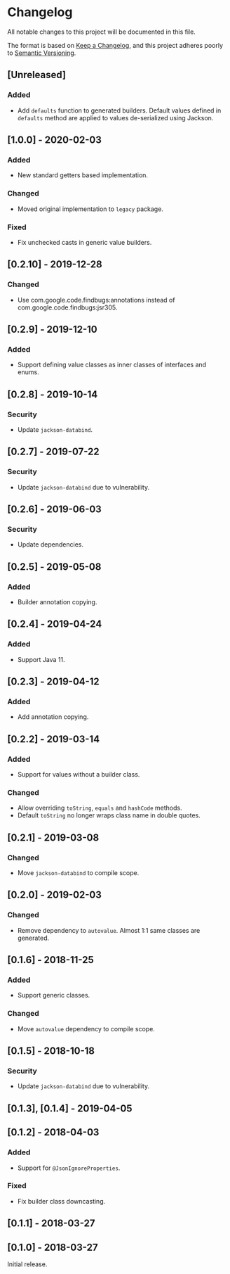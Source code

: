 # Changelog
All notable changes to this project will be documented in this file.

The format is based on [Keep a Changelog](https://keepachangelog.com/en/1.0.0/),
and this project adheres poorly to [Semantic Versioning](https://semver.org/spec/v2.0.0.html).

## [Unreleased]
### Added
- Add `defaults` function to generated builders. Default values defined in `defaults` method
are applied to values de-serialized using Jackson.

## [1.0.0] - 2020-02-03
### Added
- New standard getters based implementation.

### Changed
- Moved original implementation to `legacy` package.

### Fixed
- Fix unchecked casts in generic value builders.

## [0.2.10] - 2019-12-28
### Changed
- Use com.google.code.findbugs:annotations instead of com.google.code.findbugs:jsr305.

## [0.2.9] - 2019-12-10
### Added
- Support defining value classes as inner classes of interfaces and enums.

## [0.2.8] - 2019-10-14
### Security
- Update `jackson-databind`.

## [0.2.7] - 2019-07-22
### Security
- Update `jackson-databind` due to vulnerability.

## [0.2.6] - 2019-06-03
### Security
- Update dependencies.

## [0.2.5] - 2019-05-08
### Added
- Builder annotation copying.

## [0.2.4] - 2019-04-24
### Added
- Support Java 11.

## [0.2.3] - 2019-04-12
### Added
- Add annotation copying.

## [0.2.2] - 2019-03-14
### Added
- Support for values without a builder class.

### Changed
- Allow overriding `toString`, `equals` and `hashCode` methods.
- Default `toString` no longer wraps class name in double quotes.

## [0.2.1] - 2019-03-08
### Changed
- Move `jackson-databind` to compile scope.

## [0.2.0] - 2019-02-03
### Changed
- Remove dependency to `autovalue`. Almost 1:1 same classes are generated.

## [0.1.6] - 2018-11-25
### Added
- Support generic classes.

### Changed
- Move `autovalue` dependency to compile scope.

## [0.1.5] - 2018-10-18
### Security
- Update `jackson-databind` due to vulnerability.

## [0.1.3], [0.1.4] - 2019-04-05

## [0.1.2] - 2018-04-03
### Added
- Support for `@JsonIgnoreProperties`.

### Fixed
- Fix builder class downcasting.

## [0.1.1] - 2018-03-27

## [0.1.0] - 2018-03-27

Initial release.